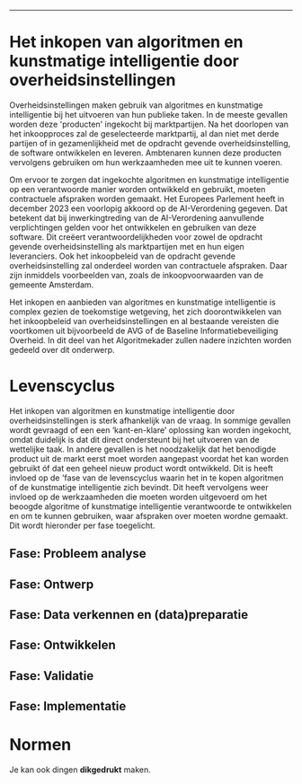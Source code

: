 ---
# **Het inkopen van algoritmen en kunstmatige intelligentie door overheidsinstellingen**

Overheidsinstellingen maken gebruik van algoritmes en kunstmatige intelligentie bij het uitvoeren van hun publieke taken. In de meeste gevallen worden deze 'producten' ingekocht bij marktpartijen. Na het doorlopen van het inkoopproces zal de geselecteerde marktpartij, al dan niet met derde partijen of in gezamenlijkheid met de opdracht gevende overheidsinstelling, de software ontwikkelen en leveren. Ambtenaren kunnen deze producten vervolgens gebruiken om hun werkzaamheden mee uit te kunnen voeren. 

Om ervoor te zorgen dat ingekochte algoritmen en kunstmatige intelligentie op een verantwoorde manier worden ontwikkeld en gebruikt, moeten contractuele afspraken worden gemaakt. Het Europees Parlement heeft in december 2023 een voorlopig akkoord op de AI-Verordening gegeven. Dat betekent dat bij inwerkingtreding van de AI-Verordening aanvullende verplichtingen gelden voor het ontwikkelen en gebruiken van deze software. Dit creëert verantwoordelijkheden voor zowel de opdracht gevende overheidsinstelling als marktpartijen met en hun eigen leveranciers. Ook het inkoopbeleid van de opdracht gevende overheidsinstelling zal onderdeel worden van contractuele afspraken. Daar zijn inmiddels voorbeelden van, zoals de inkoopvoorwaarden van de gemeente Amsterdam.

Het inkopen en aanbieden van algoritmes en kunstmatige intelligentie is complex gezien de toekomstige wetgeving, het zich doorontwikkelen van het inkoopbeleid van overheidsinstellingen en al bestaande vereisten die voortkomen uit bijvoorbeeld de AVG of de Baseline Informatiebeveiliging Overheid. In dit deel van het Algoritmekader zullen nadere inzichten worden gedeeld over dit onderwerp.

# **Levenscyclus**
Het inkopen van algoritmen en kunstmatige intelligentie door overheidsinstellingen is sterk afhankelijk van de vraag. In sommige gevallen wordt gevraagd of een een ‘kant-en-klare’ oplossing kan worden ingekocht, omdat duidelijk is dat dit direct ondersteunt bij het uitvoeren van de wettelijke taak. In andere gevallen is het noodzakelijk dat het benodigde product uit de markt eerst moet worden aangepast voordat het kan worden gebruikt óf dat een geheel nieuw product wordt ontwikkeld. Dit is heeft invloed op de 'fase van de levenscyclus waarin het in te kopen algoritmen of de kunstmatige intelligentie zich bevindt. Dit heeft vervolgens weer invloed op de werkzaamheden die moeten worden uitgevoerd om het beoogde algoritme of kunstmatige intelligentie verantwoorde te ontwikkelen en om te kunnen gebruiken, waar afspraken over moeten wordne gemaakt. Dit wordt hieronder per fase toegelicht. 

## **Fase: Probleem analyse**


## **Fase: Ontwerp**



## **Fase: Data verkennen en (data)preparatie**



## **Fase: Ontwikkelen**




## **Fase: Validatie**



## **Fase: Implementatie**

# **Normen**



Je kan ook dingen **dikgedrukt** maken. 
